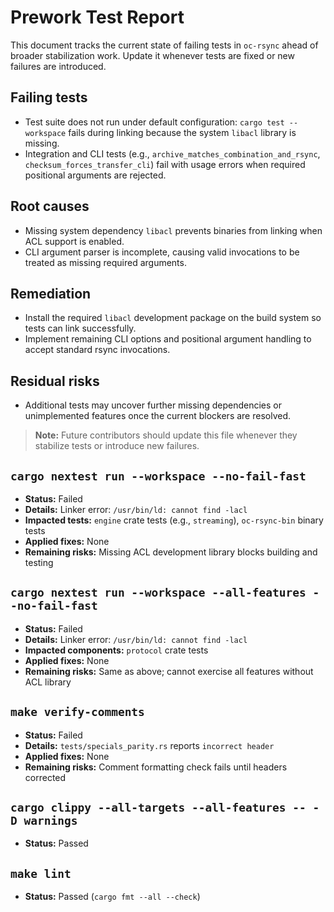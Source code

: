 # Prework Test Report

This document tracks the current state of failing tests in `oc-rsync` ahead of broader stabilization work. Update it whenever tests are fixed or new failures are introduced.

## Failing tests

- Test suite does not run under default configuration: `cargo test --workspace` fails during linking because the system `libacl` library is missing.
- Integration and CLI tests (e.g., `archive_matches_combination_and_rsync`, `checksum_forces_transfer_cli`) fail with usage errors when required positional arguments are rejected.

## Root causes

- Missing system dependency `libacl` prevents binaries from linking when ACL support is enabled.
- CLI argument parser is incomplete, causing valid invocations to be treated as missing required arguments.

## Remediation

- Install the required `libacl` development package on the build system so tests can link successfully.
- Implement remaining CLI options and positional argument handling to accept standard rsync invocations.

## Residual risks

- Additional tests may uncover further missing dependencies or unimplemented features once the current blockers are resolved.

> **Note:** Future contributors should update this file whenever they stabilize tests or introduce new failures.

## `cargo nextest run --workspace --no-fail-fast`
- **Status:** Failed
- **Details:** Linker error: `/usr/bin/ld: cannot find -lacl`
- **Impacted tests:** `engine` crate tests (e.g., `streaming`), `oc-rsync-bin` binary tests
- **Applied fixes:** None
- **Remaining risks:** Missing ACL development library blocks building and testing

## `cargo nextest run --workspace --all-features --no-fail-fast`
- **Status:** Failed
- **Details:** Linker error: `/usr/bin/ld: cannot find -lacl`
- **Impacted components:** `protocol` crate tests
- **Applied fixes:** None
- **Remaining risks:** Same as above; cannot exercise all features without ACL library

## `make verify-comments`
- **Status:** Failed
- **Details:** `tests/specials_parity.rs` reports `incorrect header`
- **Applied fixes:** None
- **Remaining risks:** Comment formatting check fails until headers corrected

## `cargo clippy --all-targets --all-features -- -D warnings`
- **Status:** Passed

## `make lint`
- **Status:** Passed (`cargo fmt --all --check`)
